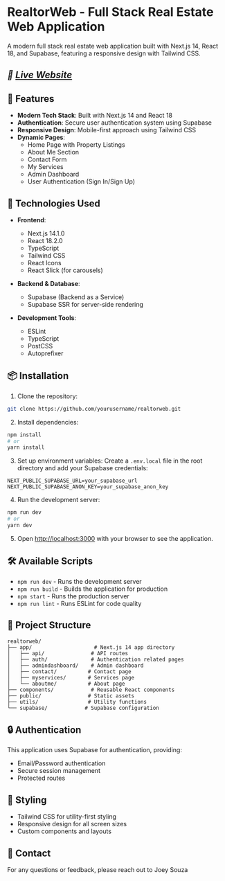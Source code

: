# RealtorWeb - Full Stack Real Estate Web Application

A modern full stack real estate web application built with Next.js 14, React 18, and Supabase, featuring a responsive design with Tailwind CSS.

## *🔗 [Live Website](https://realtorweb.vercel.app)*
## 🌟 Features

- **Modern Tech Stack**: Built with Next.js 14 and React 18
- **Authentication**: Secure user authentication system using Supabase
- **Responsive Design**: Mobile-first approach using Tailwind CSS
- **Dynamic Pages**:
  - Home Page with Property Listings
  - About Me Section
  - Contact Form
  - My Services
  - Admin Dashboard
  - User Authentication (Sign In/Sign Up)

## 🚀 Technologies Used

- **Frontend**:
  - Next.js 14.1.0
  - React 18.2.0
  - TypeScript
  - Tailwind CSS
  - React Icons
  - React Slick (for carousels)

- **Backend & Database**:
  - Supabase (Backend as a Service)
  - Supabase SSR for server-side rendering

- **Development Tools**:
  - ESLint
  - TypeScript
  - PostCSS
  - Autoprefixer

## 📦 Installation

1. Clone the repository:
```bash
git clone https://github.com/yourusername/realtorweb.git
```

2. Install dependencies:
```bash
npm install
# or
yarn install
```

3. Set up environment variables:
Create a `.env.local` file in the root directory and add your Supabase credentials:
```env
NEXT_PUBLIC_SUPABASE_URL=your_supabase_url
NEXT_PUBLIC_SUPABASE_ANON_KEY=your_supabase_anon_key
```

4. Run the development server:
```bash
npm run dev
# or
yarn dev
```

5. Open [http://localhost:3000](http://localhost:3000) with your browser to see the application.

## 🛠️ Available Scripts

- `npm run dev` - Runs the development server
- `npm run build` - Builds the application for production
- `npm start` - Runs the production server
- `npm run lint` - Runs ESLint for code quality

## 📱 Project Structure

```
realtorweb/
├── app/                    # Next.js 14 app directory
│   ├── api/               # API routes
│   ├── auth/              # Authentication related pages
│   ├── admindashboard/    # Admin dashboard
│   ├── contact/          # Contact page
│   ├── myservices/       # Services page
│   └── aboutme/          # About page
├── components/            # Reusable React components
├── public/               # Static assets
├── utils/                # Utility functions
└── supabase/            # Supabase configuration
```

## 🔒 Authentication

This application uses Supabase for authentication, providing:
- Email/Password authentication
- Secure session management
- Protected routes

## 🎨 Styling

- Tailwind CSS for utility-first styling
- Responsive design for all screen sizes
- Custom components and layouts

## 👥 Contact

For any questions or feedback, please reach out to Joey Souza

